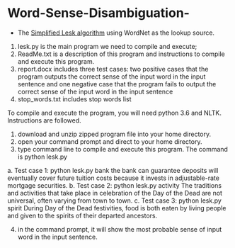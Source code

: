 # Word-Sense-Disambiguation-

* The [Simplified Lesk algorithm](http://en.wikipedia.org/wiki/Lesk_algorithm) using WordNet as the lookup source.

1. lesk.py is the main program we need to compile and execute;
2. ReadMe.txt is a description of this program and instructions to compile and execute this program.  
3. report.docx includes three test cases: two positive cases that the program outputs the correct sense of the input word in the input sentence and one negative case that the program fails to output the correct sense of the input word in the input sentence
4. stop_words.txt includes stop words list

To compile and execute the program, you will need python 3.6 and NLTK. Instructions are followed.
1. download and unzip zipped program file into your home directory. 
2. open your command prompt and direct to your home directory.
3. type command line to compile and execute this program. The command is python lesk.py <word> <sentence>

a. Test case 1: python lesk.py bank the bank can guarantee deposits will eventually cover future tuition costs because it invests in adjustable-rate mortgage securities. 
b. Test case 2: python lesk.py activity The traditions and activities that take place in celebration of the Day of the Dead are not universal, often varying from town to town.
c. Test case 3: python lesk.py spirit During Day of the Dead festivities, food is both eaten by living people and given to the spirits of their departed ancestors. 

4. in the command prompt, it will show the most probable sense of input word in the input sentence. 

